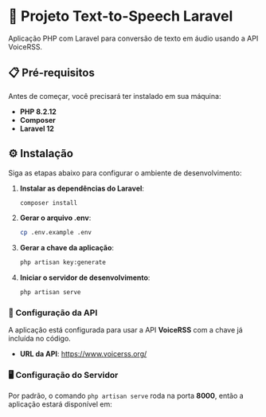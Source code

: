 # 🚀 Projeto Text-to-Speech Laravel

Aplicação PHP com Laravel para conversão de texto em áudio usando a API VoiceRSS.

## 📋 Pré-requisitos

Antes de começar, você precisará ter instalado em sua máquina:

- **PHP 8.2.12**
- **Composer** 
- **Laravel 12**

## ⚙️ Instalação

Siga as etapas abaixo para configurar o ambiente de desenvolvimento:

1. **Instalar as dependências do Laravel**:
    ```bash
    composer install
    ```

2. **Gerar o arquivo .env**:
    ```bash
    cp .env.example .env
    ```   
    
3. **Gerar a chave da aplicação**:
    ```bash
    php artisan key:generate
    ```

4. **Iniciar o servidor de desenvolvimento**:
    ```bash
    php artisan serve
    ```

### 🔧 Configuração da API

A aplicação está configurada para usar a API **VoiceRSS** com a chave já incluída no código.

- **URL da API**: https://www.voicerss.org/

### 🖥️ Configuração do Servidor

Por padrão, o comando `php artisan serve` roda na porta **8000**, então a aplicação estará disponível em:
